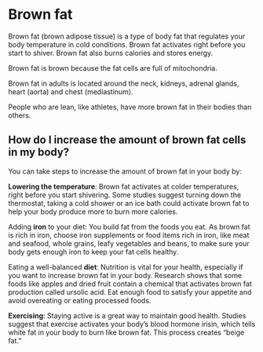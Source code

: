 # Brown fat

Brown fat (brown adipose tissue) is a type of body fat that regulates your body
temperature in cold conditions. Brown fat activates right before you start to shiver.
Brown fat also burns calories and stores energy.

Brown fat is brown because the fat cells are full of mitochondria.

Brown fat in adults is located around the neck, kidneys, adrenal glands,
heart (aorta) and chest (mediastinum).

People who are lean, like athletes, have more brown fat in their bodies than others.

## How do I increase the amount of brown fat cells in my body?

You can take steps to increase the amount of brown fat in your body by:

**Lowering the temperature**: Brown fat activates at colder temperatures,
right before you start shivering. Some studies suggest turning down the thermostat,
taking a cold shower or an ice bath could activate brown fat to help your body
produce more to burn more calories.

Adding **iron** to your diet: You build fat from the foods you eat.
As brown fat is rich in iron, choose iron supplements or food items rich in iron,
like meat and seafood, whole grains, leafy vegetables and beans,
to make sure your body gets enough iron to keep your fat cells healthy.

Eating a well-balanced **diet**: Nutrition is vital for your health, especially if
you want to increase brown fat in your body. Research shows that some foods like
apples and dried fruit contain a chemical that activates brown fat production
called ursolic acid. Eat enough food to satisfy your appetite and avoid
overeating or eating processed foods.

**Exercising**: Staying active is a great way to maintain good health.
Studies suggest that exercise activates your body’s blood hormone irisin,
which tells white fat in your body to burn like brown fat.
This process creates “beige fat.”
